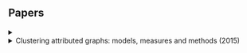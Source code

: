 ## Papers

<details>
  <summary></summary>
  [Link]()
  
  ##### 
  
</details>


<details>
  <summary>Clustering attributed graphs: models, measures and methods (2015)</summary>
  [Link](https://arxiv.org/abs/1501.01676)
  
  ##### 
  
</details>
